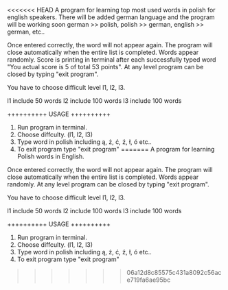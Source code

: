 <<<<<<< HEAD
A program for learning top most used words in polish for english speakers. There will be added german language and the program will be working soon german >> polish, polish >> german, english >> german, etc..

Once entered correctly, the word will not appear again. The program will close automatically when the entire list is completed.
Words appear randomly.
Score is printing in terminal after each successfully typed word "You actual score is 5 of total 53 points".
At any level program can be closed by typing "exit program".

You have to choose difficult level l1, l2, l3.

l1 include 50 words
l2 include 100 words
l3 include 100 words

++++++++++ USAGE ++++++++++
1. Run program in terminal.
2. Choose diffculty. (l1, l2, l3)
3. Type word in polish including ą, ż, ć, ź, ł, ó etc..
4. To exit program type "exit program"
=======
A program for learning Polish words in English.

Once entered correctly, the word will not appear again. The program will close automatically when the entire list is completed.
Words appear randomly.
At any level program can be closed by typing "exit program".

You have to choose difficult level l1, l2, l3.

l1 include 50 words
l2 include 100 words
l3 include 100 words

++++++++++ USAGE ++++++++++
1. Run program in terminal.
2. Choose diffculty. (l1, l2, l3)
3. Type word in polish including ą, ż, ć, ź, ł, ó etc..
4. To exit program type "exit program"
>>>>>>> 06a12d8c85575c431a8092c56ace719fa6ae95bc
